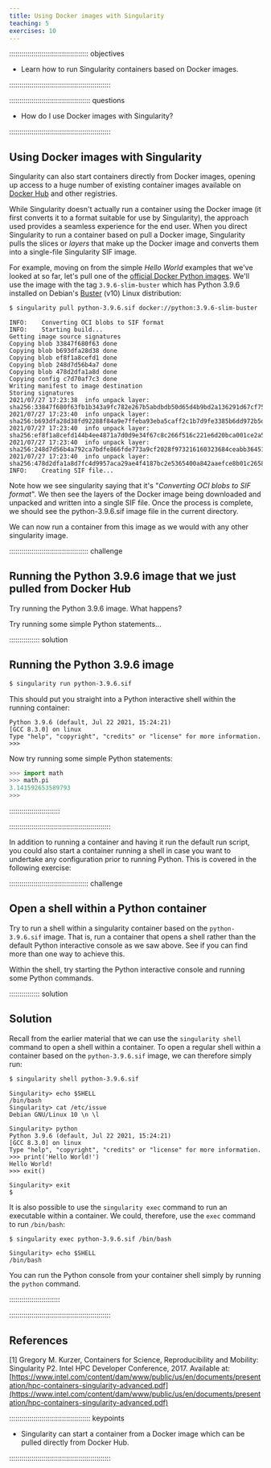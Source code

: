 ```yaml
---
title: Using Docker images with Singularity
teaching: 5
exercises: 10
---
```


::::::::::::::::::::::::::::::::::::::: objectives

- Learn how to run Singularity containers based on Docker images.

::::::::::::::::::::::::::::::::::::::::::::::::::

:::::::::::::::::::::::::::::::::::::::: questions

- How do I use Docker images with Singularity?

::::::::::::::::::::::::::::::::::::::::::::::::::

## Using Docker images with Singularity

Singularity can also start containers directly from Docker images, opening up access to a huge number of existing container images available on [Docker Hub](https://hub.docker.com/) and other registries.

While Singularity doesn't actually run a container using the Docker image (it first converts it to a format suitable for use by Singularity), the approach used provides a seamless experience for the end user. When you direct Singularity to run a container based on pull a Docker image, Singularity pulls the slices or *layers* that make up the Docker image and converts them into a single-file Singularity SIF image.

For example, moving on from the simple *Hello World* examples that we've looked at so far, let's pull one of the [official Docker Python images](https://hub.docker.com/_/python). We'll use the image with the tag `3.9.6-slim-buster` which has Python 3.9.6 installed on Debian's [Buster](https://www.debian.org/releases/buster/) (v10) Linux distribution:

```bash
$ singularity pull python-3.9.6.sif docker://python:3.9.6-slim-buster
```

```output
INFO:    Converting OCI blobs to SIF format
INFO:    Starting build...
Getting image source signatures
Copying blob 33847f680f63 done  
Copying blob b693dfa28d38 done  
Copying blob ef8f1a8cefd1 done  
Copying blob 248d7d56b4a7 done  
Copying blob 478d2dfa1a8d done  
Copying config c7d70af7c3 done  
Writing manifest to image destination
Storing signatures
2021/07/27 17:23:38  info unpack layer: sha256:33847f680f63fb1b343a9fc782e267b5abdbdb50d65d4b9bd2a136291d67cf75
2021/07/27 17:23:40  info unpack layer: sha256:b693dfa28d38fd92288f84a9e7ffeba93eba5caff2c1b7d9fe3385b6dd972b5d
2021/07/27 17:23:40  info unpack layer: sha256:ef8f1a8cefd144b4ee4871a7d0d9e34f67c8c266f516c221e6d20bca001ce2a5
2021/07/27 17:23:40  info unpack layer: sha256:248d7d56b4a792ca7bdfe866fde773a9cf2028f973216160323684ceabb36451
2021/07/27 17:23:40  info unpack layer: sha256:478d2dfa1a8d7fc4d9957aca29ae4f4187bc2e5365400a842aaefce8b01c2658
INFO:    Creating SIF file...
```

Note how we see singularity saying that it's "*Converting OCI blobs to SIF format*". We then see the layers of the Docker image being downloaded and unpacked and written into a single SIF file. Once the process is complete, we should see the python-3.9.6.sif image file in the current directory.

We can now run a container from this image as we would with any other singularity image.

:::::::::::::::::::::::::::::::::::::::  challenge

## Running the Python 3.9.6 image that we just pulled from Docker Hub

Try running the Python 3.9.6 image. What happens?

Try running some simple Python statements...

:::::::::::::::  solution

## Running the Python 3.9.6 image

```bash
$ singularity run python-3.9.6.sif
```

This should put you straight into a Python interactive shell within the running container:

```
Python 3.9.6 (default, Jul 22 2021, 15:24:21) 
[GCC 8.3.0] on linux
Type "help", "copyright", "credits" or "license" for more information.
>>> 
```

Now try running some simple Python statements:

```python
>>> import math
>>> math.pi
3.141592653589793
>>> 
```

:::::::::::::::::::::::::

::::::::::::::::::::::::::::::::::::::::::::::::::

In addition to running a container and having it run the default run script, you could also start a container running a shell in case you want to undertake any configuration prior to running Python. This is covered in the following exercise:

:::::::::::::::::::::::::::::::::::::::  challenge

## Open a shell within a Python container

Try to run a shell within a singularity container based on the `python-3.9.6.sif` image. That is, run a container that opens a shell rather than the default Python interactive console as we saw above.
See if you can find more than one way to achieve this.

Within the shell, try starting the Python interactive console and running some Python commands.

:::::::::::::::  solution

## Solution

Recall from the earlier material that we can use the `singularity shell` command to open a shell within a container. To open a regular shell within a container based on the `python-3.9.6.sif` image, we can therefore simply run:

```bash
$ singularity shell python-3.9.6.sif
```

```output
Singularity> echo $SHELL
/bin/bash
Singularity> cat /etc/issue
Debian GNU/Linux 10 \n \l

Singularity> python
Python 3.9.6 (default, Jul 22 2021, 15:24:21) 
[GCC 8.3.0] on linux
Type "help", "copyright", "credits" or "license" for more information.
>>> print('Hello World!')
Hello World!
>>> exit()

Singularity> exit
$ 
```

It is also possible to use the `singularity exec` command to run an executable within a container. We could, therefore, use the `exec` command to run `/bin/bash`:

```bash
$ singularity exec python-3.9.6.sif /bin/bash
```

```output
Singularity> echo $SHELL
/bin/bash
```

You can run the Python console from your container shell simply by running the `python` command.



:::::::::::::::::::::::::

::::::::::::::::::::::::::::::::::::::::::::::::::


## References

\[1\] Gregory M. Kurzer, Containers for Science, Reproducibility and Mobility: Singularity P2. Intel HPC Developer Conference, 2017. Available at: [https://www.intel.com/content/dam/www/public/us/en/documents/presentation/hpc-containers-singularity-advanced.pdf](https://www.intel.com/content/dam/www/public/us/en/documents/presentation/hpc-containers-singularity-advanced.pdf)

:::::::::::::::::::::::::::::::::::::::: keypoints

- Singularity can start a container from a Docker image which can be pulled directly from Docker Hub.

::::::::::::::::::::::::::::::::::::::::::::::::::


